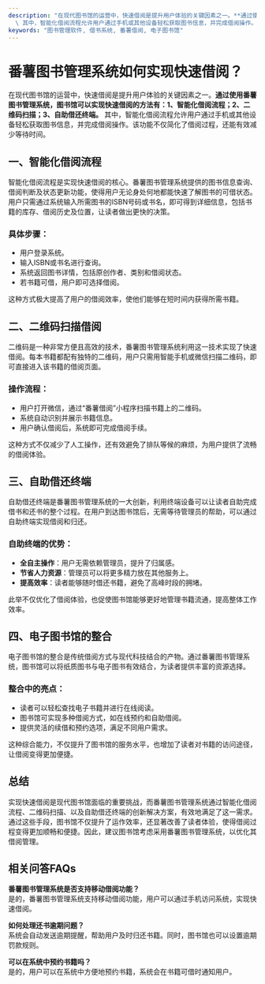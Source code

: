 ```yaml
---
description: "在现代图书馆的运营中，快速借阅是提升用户体验的关键因素之一。**通过使用番薯图书管理系统，图书馆可以实现快速借阅的方法有：1、智能化借阅流程；2、二维码扫描；3、自助借还终端。**\
  \ 其中，智能化借阅流程允许用户通过手机或其他设备轻松获取图书信息，并完成借阅操作。该功能不仅简化了借阅过程，还能有效减少等待时间。"
keywords: "图书管理软件, 借书系统, 番薯借阅, 电子图书馆"
---
```

# 番薯图书管理系统如何实现快速借阅？

在现代图书馆的运营中，快速借阅是提升用户体验的关键因素之一。**通过使用番薯图书管理系统，图书馆可以实现快速借阅的方法有：1、智能化借阅流程；2、二维码扫描；3、自助借还终端。** 其中，智能化借阅流程允许用户通过手机或其他设备轻松获取图书信息，并完成借阅操作。该功能不仅简化了借阅过程，还能有效减少等待时间。

## **一、智能化借阅流程**

智能化借阅流程是实现快速借阅的核心。番薯图书管理系统提供的图书信息查询、借阅判断及状态更新功能，使得用户无论身处何地都能快速了解图书的可借状态。用户只需通过系统输入所需图书的ISBN号码或书名，即可得到详细信息，包括书籍的库存、借阅历史及位置，让读者做出更快的决策。

### **具体步骤**：
- 用户登录系统。
- 输入ISBN或书名进行查询。
- 系统返回图书详情，包括原创作者、类别和借阅状态。
- 若书籍可借，用户即可选择借阅。

这种方式极大提高了用户的借阅效率，使他们能够在短时间内获得所需书籍。

## **二、二维码扫描借阅**

二维码是一种非常方便且高效的技术，番薯图书管理系统利用这一技术实现了快速借阅。每本书籍都配有独特的二维码，用户只需用智能手机或微信扫描二维码，即可直接进入该书籍的借阅页面。

### **操作流程**：
- 用户打开微信，通过“番薯借阅”小程序扫描书籍上的二维码。
- 系统自动识别并展示书籍信息。
- 用户确认借阅后，系统即可完成借阅手续。

这种方式不仅减少了人工操作，还有效避免了排队等候的麻烦，为用户提供了流畅的借阅体验。

## **三、自助借还终端**

自助借还终端是番薯图书管理系统的一大创新，利用终端设备可以让读者自助完成借书和还书的整个过程。在用户到达图书馆后，无需等待管理员的帮助，可以通过自助终端实现借阅和归还。

### **自助终端的优势**：
- **全自主操作**：用户无需依赖管理员，提升了归属感。
- **节省人力资源**：管理员可以将更多精力放在其他服务上。
- **提高效率**：读者能够随时借还书籍，避免了高峰时段的拥堵。

此举不仅优化了借阅体验，也促使图书馆能够更好地管理书籍流通，提高整体工作效率。

## **四、电子图书馆的整合**

电子图书馆的整合是传统借阅方式与现代科技结合的产物。通过番薯图书管理系统，图书馆可以将纸质图书与电子图书有效结合，为读者提供丰富的资源选择。

### **整合中的亮点**：
- 读者可以轻松查找电子书籍并进行在线阅读。
- 图书馆可实现多种借阅方式，如在线预约和自助借阅。
- 提供灵活的续借和预约选项，满足不同用户需求。

这种综合能力，不仅提升了图书馆的服务水平，也增加了读者对书籍的访问途径，让借阅变得更加便捷。

## **总结**

实现快速借阅是现代图书馆面临的重要挑战，而番薯图书管理系统通过智能化借阅流程、二维码扫描、以及自助借还终端的创新解决方案，有效地满足了这一需求。通过这些手段，图书馆不仅提升了运作效率，还显著改善了读者体验，使得借阅过程变得更加顺畅和便捷。因此，建议图书馆考虑采用番薯图书管理系统，以优化其借阅管理。

## 相关问答FAQs
**番薯图书管理系统是否支持移动借阅功能？**  
是的，番薯图书管理系统支持移动借阅功能，用户可以通过手机访问系统，实现快速借阅。

**如何处理还书逾期问题？**  
系统会自动发送逾期提醒，帮助用户及时归还书籍。同时，图书馆也可以设置逾期罚款规则。

**可以在系统中预约书籍吗？**  
是的，用户可以在系统中方便地预约书籍，系统会在书籍可借时通知用户。
